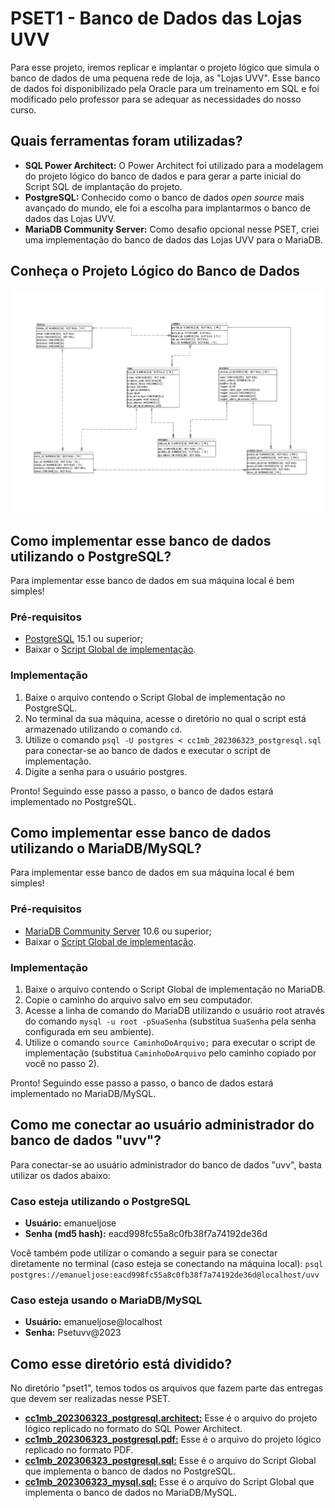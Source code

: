 # PSET1 - Banco de Dados das Lojas UVV

Para esse projeto, iremos replicar e implantar o projeto lógico que simula o banco de dados de uma pequena rede de loja, as "Lojas UVV". Esse banco de dados foi disponibilizado pela Oracle para um treinamento em SQL e foi modificado pelo professor para se adequar as necessidades do nosso curso.

## Quais ferramentas foram utilizadas?

- **SQL Power Architect:** O Power Architect foi utilizado para a modelagem do projeto lógico do banco de dados e para gerar a parte inicial do Script SQL de implantação do projeto.
- **PostgreSQL:** Conhecido como o banco de dados _open source_ mais avançado do mundo, ele foi a escolha para implantarmos o banco de dados das Lojas UVV.
- **MariaDB Community Server:** Como desafio opcional nesse PSET, criei uma implementação do banco de dados das Lojas UVV para o MariaDB.

## Conheça o Projeto Lógico do Banco de Dados
![Projeto Lógico do Banco de Dados da rede de Lojas UVV](/assets/projeto-logico.jpg)

## Como implementar esse banco de dados utilizando o PostgreSQL?

Para implementar esse banco de dados em sua máquina local é bem simples!

### Pré-requisitos
- [PostgreSQL](https://postgresql.com/) 15.1 ou superior;
- Baixar o [Script Global de implementação](../pset1/cc1mb_202306323_postgresql.sql).

### Implementação
1. Baixe o arquivo contendo o Script Global de implementação no PostgreSQL.
2. No terminal da sua máquina, acesse o diretório no qual o script está armazenado utilizando o comando `cd`.
3. Utilize o comando `psql -U postgres < cc1mb_202306323_postgresql.sql` para conectar-se ao banco de dados e executar o script de implementação.
4. Digite a senha para o usuário postgres.

Pronto! Seguindo esse passo a passo, o banco de dados estará implementado no PostgreSQL.

## Como implementar esse banco de dados utilizando o MariaDB/MySQL?

Para implementar esse banco de dados em sua máquina local é bem simples!

### Pré-requisitos
- [MariaDB Community Server](https://mariadb.com/) 10.6 ou superior;
- Baixar o [Script Global de implementação](../pset1/cc1mb_202306323_mysql.sql).

### Implementação
1. Baixe o arquivo contendo o Script Global de implementação no MariaDB.
2. Copie o caminho do arquivo salvo em seu computador.
3. Acesse a linha de comando do MariaDB utilizando o usuário root através do comando `mysql -u root -pSuaSenha` (substitua `SuaSenha` pela senha configurada em seu ambiente).
4. Utilize o comando `source CaminhoDoArquivo;` para executar o script de implementação (substitua `CaminhoDoArquivo` pelo caminho copiado por você no passo 2).

Pronto! Seguindo esse passo a passo, o banco de dados estará implementado no MariaDB/MySQL.

## Como me conectar ao usuário administrador do banco de dados "uvv"?

Para conectar-se ao usuário administrador do banco de dados "uvv", basta utilizar os dados abaixo:

### Caso esteja utilizando o PostgreSQL

- **Usuário:** emanueljose
- **Senha (md5 hash):** eacd998fc55a8c0fb38f7a74192de36d

Você também pode utilizar o comando a seguir para se conectar diretamente no terminal (caso esteja se conectando na máquina local): `psql postgres://emanueljose:eacd998fc55a8c0fb38f7a74192de36d@localhost/uvv`

### Caso esteja usando o MariaDB/MySQL

- **Usuário:** emanueljose@localhost
- **Senha:** Psetuvv@2023

## Como esse diretório está dividido?

No diretório "pset1", temos todos os arquivos que fazem parte das entregas que devem ser realizadas nesse PSET.
- [**cc1mb_202306323_postgresql.architect:**](cc1mb_202306323_postgresql.architect) Esse é o arquivo do projeto lógico replicado no formato do SQL Power Architect.
- [**cc1mb_202306323_postgresql.pdf:**](cc1mb_202306323_postgresql.pdf) Esse é o arquivo do projeto lógico replicado no formato PDF.
- [**cc1mb_202306323_postgresql.sql:**](cc1mb_202306323_postgresql.sql) Esse é o arquivo do Script Global que implementa o banco de dados no PostgreSQL.
- [**cc1mb_202306323_mysql.sql:**](cc1mb_202306323_mysql.sql) Esse é o arquivo do Script Global que implementa o banco de dados no MariaDB/MySQL.
